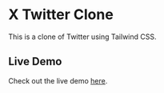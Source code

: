 # X Twitter Clone

This is a clone of Twitter using Tailwind CSS.

## Live Demo

Check out the live demo [here](https://xtwitterrr.freewebhostmost.com/).
